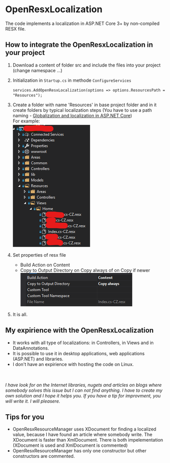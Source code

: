 # OpenResxLocalization
The code implements a localization in ASP.NET Core 3+ by non-compiled RESX file. 

## How to integrate the OpenResxLocalization in your project
1. Download a content of folder src and include the files into your project (change namespace ...)

2. Initialization in `Startup.cs` in methode `ConfigureServices`
   ```
   services.AddOpenResxLocalization(options => options.ResourcesPath = "Resources");
   ```
   
3. Create a folder with name 'Resources' in base project folder and in it create folders by typical localization steps (You have to use a path naming - [Globalization and localization in ASP.NET Core](https://docs.microsoft.com/en-us/aspnet/core/fundamentals/localization?view=aspnetcore-3.1))<br />
For example:<br />
![resource folder structure](https://github.com/ladinek82/OpenResxLocalization/raw/master/images/structure.png)

4. Set properties of resx file
   - Build Action on Content
   - Copy to Output Directory on Copy always of on Copy if newer<br />
   ![resx properties](https://github.com/ladinek82/OpenResxLocalization/raw/master/images/resxProperties.png)
   
5. It is all. 
   
## My expirience with the OpenResxLocalization
- It works with all type of localizations: in Controllers, in Views and in DataAnnotations.
- It is possible to use it in desktop applications, web applications (ASP.NET) and libraries.
- I don't have an expirience with hosting the code on Linux. 

<br/><br/>
*I have look for on the Internet libraries, nugets and articles on blogs where somebody solves this issue but I can not find anything. I have to create my own solution and I hope it helps you. If you have a tip for improvment, you will write it. I will pleasere.*
<br />

## Tips for you
- OpenResxResourceManager uses XDocument for finding a localized value, because I have found an article where somebody write. The XDocument is faster than XmlDocument. There is both impelementation (XDocument is used and XmlDocument is commented)
- OpenResxResourceManager has only one constructor but other constructors are commented.



